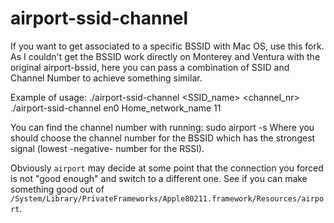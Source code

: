 airport-ssid-channel
=============

If you want to get associated to a specific BSSID with Mac OS, use this fork. As I couldn't get the BSSID work directly on Monterey and Ventura with the original airport-bssid, here you can pass a combination of SSID and Channel Number to achieve something similar.

Example of usage: ./airport-ssid-channel <interface> <SSID_name> <channel_nr>
                  ./airport-ssid-channel en0 Home_network_name 11

You can find the channel number with running: sudo airport -s
Where you should choose the channel number for the BSSID which has the strongest signal (lowest -negative- number for the RSSI).

Obviously `airport` may decide at some point that the connection you forced is not "good enough" and switch to a different one. See if you can make something good out of `/System/Library/PrivateFrameworks/Apple80211.framework/Resources/airport`.
